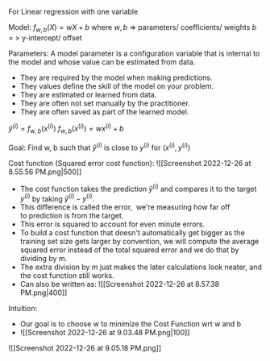 For Linear regression with one variable

Model: $f_{w,b} (X) = wX + b$
where $w, b$ => parameters/ coefficients/ weights
$b$ = > y-intercept/ offset

Parameters: A model parameter is a configuration variable that is internal to the model and whose value can be estimated from data.

-   They are required by the model when making predictions.
-   They values define the skill of the model on your problem.
-   They are estimated or learned from data.
-   They are often not set manually by the practitioner.
-   They are often saved as part of the learned model.

$\hat{y}^{(i)} = f_{w,b} (x^{(i)})$
$f_{w,b} (x^{(i)}) = wx^{(i)} + b$

Goal: Find w, b such that $\hat{y}^{(i)}$ is close to $y^{(i)}$ for $(x^{(i)}, y^{(i)})$

Cost function (Squared error cost function):
![[Screenshot 2022-12-26 at 8.55.56 PM.png|500]]
- The cost function takes the prediction $\hat{y}^{(i)}$  and compares it to the target $y^{(i)}$ by taking $\hat{y}^{(i)} - y^{(i)}$. 
- This difference is called the error,  we're measuring how far off to prediction is from the target. 
- This error is squared to account for even minute errors. 
- To build a cost function that doesn't automatically get bigger as the training set size gets larger by convention, we will compute the average squared error instead of the total squared error and we do that by dividing by m.
- The extra division by $m$ just makes the later calculations look neater, and the cost function still works.
- Can also be written as:
![[Screenshot 2022-12-26 at 8.57.38 PM.png|400]]

Intuition:
- Our goal is to choose w to minimize the Cost Function wrt w and b
- ![[Screenshot 2022-12-26 at 9.03.48 PM.png|100]]

![[Screenshot 2022-12-26 at 9.05.18 PM.png]]




